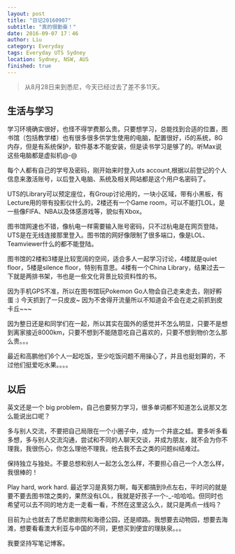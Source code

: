 ```yaml
---
layout: post
title: "日记20160907"
subtitle: "真的很勤奋！"
date: 2016-09-07 17：46
author: Liu
category: Everyday
tags: Everyday UTS Sydney
location: Sydney, NSW, AUS
finished: true
---
```


> 从8月28日来到悉尼，今天已经过去了差不多11天。

## 生活与学习
学习环境确实很好，也怪不得学费那么贵。只要想学习，总能找到合适的位置，图书馆（包括教学楼）也有很多很多供学生使用的电脑，配置很好，i5的系统，8G内存，但是有系统保护，软件基本不能安装，但是读书学习是够了的。听Max说这些电脑都是虚拟机@-@

每个人都有自己的学号及密码，刚开始来时登入uts account,根据以前登记的个人信息来激活账号，以后登入电脑、系统及相关网站都是这个用户名密码了。

UTS的Library可以预定座位，有Group讨论用的，一块小区域，带有小黑板，有Lecture用的带有投影仪什么的，2楼还有一个Game room，可以不能打LOL，是一些像FIFA、NBA以及体感游戏等，貌似有Xbox。

图书馆网速也不错，像杭电一样需要输入账号密码，只不过杭电是在网页登陆，UTS是在无线连接那里登入。图书馆的网好像限制了很多端口，像是LOL、Teamviewer什么的都不能登陆。

图书馆的2楼和3楼是比较宽阔的空间，适合多人一起学习讨论，4楼就是quiet floor，5楼是silence floor，特别有意思。4楼有一个China Library，结果过去一下就是两排书架，书也是一些文化背景比较资料性的书。

因为手机GPS不准，所以在图书馆玩Pokemon Go人物会自己走来走去，刚好孵蛋 :) 今天抓到了一只皮皮~ 因为不舍得开流量所以不知道会不会在走之前抓到皮卡丘~~~

因为整日还是和同学们在一起，所以其实在国外的感觉并不怎么明显，只要不是想到离家接近8000km，只要不想到不能随意吃自己喜欢的，只要不想到物价怎么那么贵。。。

最近和高鹏他们6个人一起吃饭，至少吃饭问题不用操心了，并且也挺划算的，不过他们挺爱吃水果。。。。

## 以后
英文还是一个 big problem，自己也要努力学习，很多单词都不知道怎么说那又怎么能说出口呢？

多与别人交流，不要把自己局限在一个小圈子中，成为一个井底之蛙。要多听多看多想，多与别人交流沟通，尝试和不同的人聊天交谈，并成为朋友，就不会为你不理我，我很伤心，你怎么理他不理我，他去我不去之类的问题纠结难过。

保持独立与独处。不要总想和别人一起怎么怎么样，不要担心自己一个人怎么样，我很棒的！

Play hard, work hard. 最近学习是真努力啊，每天都搞到9点左右，平时问的就是要不要去图书馆之类的，果然没有LOL，我就是好孩子一个-_-哈哈哈。但同时也希望可以去不同的地方走一走看一看，不然在这里这么久，就只是两点一线吗？

目前为止也就去了悉尼歌剧院和海德公园，还是顺路。我想要去动物园，想要去海滩，想要看看澳大利亚与中国的不同，更想买到便宜的理肤泉。。。

我要坚持写笔记博客。
